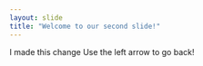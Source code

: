 ```yaml
---
layout: slide
title: "Welcome to our second slide!"
---
```

I made this change
Use the left arrow to go back!
